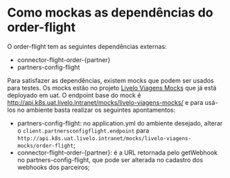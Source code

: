 # Como mockas as dependências do order-flight

O order-flight tem as seguintes dependências externas:

- connector-flight-order-{partner}
- partners-config-flight

Para satisfazer as dependências, existem mocks que podem ser usados para testes. Os mocks estão no projeto [Livelo Viagens Mocks](https://stash.livelo.intranet/projects/LIVMOCKS/repos/livelo-viagens-mocks/browse) que já está deployado em uat. O endpoint base do mock é http://api.k8s.uat.livelo.intranet/mocks/livelo-viagens-mocks/ e para usá-los no ambiente basta realizar os seguintes apontamentos:

- partners-config-flight: no application.yml do ambiente desejado, alterar o `client.partnersconfigflight.endpoint` para `http://api.k8s.uat.livelo.intranet/mocks/livelo-viagens-mocks/order-flight`;
- connector-flight-order-{partner}: é a URL retornada pelo getWebhook no partners-config-flight, que pode ser alterada no cadastro dos webhooks dos parceiros;
